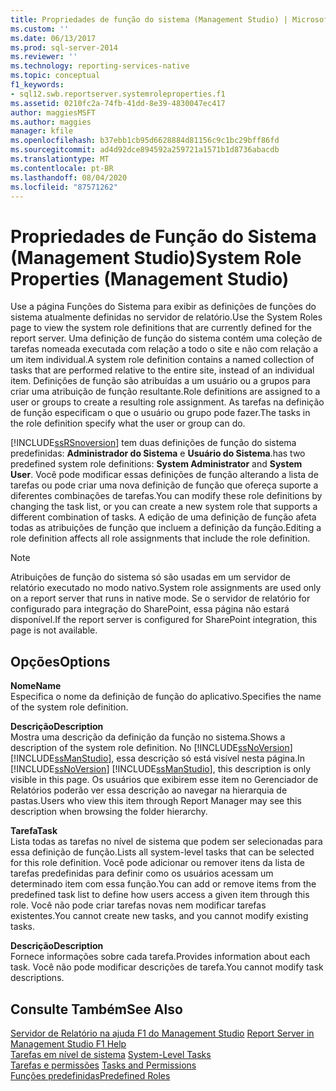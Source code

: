 ```yaml
---
title: Propriedades de função do sistema (Management Studio) | Microsoft Docs
ms.custom: ''
ms.date: 06/13/2017
ms.prod: sql-server-2014
ms.reviewer: ''
ms.technology: reporting-services-native
ms.topic: conceptual
f1_keywords:
- sql12.swb.reportserver.systemroleproperties.f1
ms.assetid: 0210fc2a-74fb-41dd-8e39-4830047ec417
author: maggiesMSFT
ms.author: maggies
manager: kfile
ms.openlocfilehash: b37ebb1cb95d6628884d81156c9c1bc29bff86fd
ms.sourcegitcommit: ad4d92dce894592a259721a1571b1d8736abacdb
ms.translationtype: MT
ms.contentlocale: pt-BR
ms.lasthandoff: 08/04/2020
ms.locfileid: "87571262"
---
```

# <a name="system-role-properties-management-studio"></a><span data-ttu-id="b68a4-102">Propriedades de Função do Sistema (Management Studio)</span><span class="sxs-lookup"><span data-stu-id="b68a4-102">System Role Properties (Management Studio)</span></span>
  <span data-ttu-id="b68a4-103">Use a página Funções do Sistema para exibir as definições de funções do sistema atualmente definidas no servidor de relatório.</span><span class="sxs-lookup"><span data-stu-id="b68a4-103">Use the System Roles page to view the system role definitions that are currently defined for the report server.</span></span> <span data-ttu-id="b68a4-104">Uma definição de função do sistema contém uma coleção de tarefas nomeada executada com relação a todo o site e não com relação a um item individual.</span><span class="sxs-lookup"><span data-stu-id="b68a4-104">A system role definition contains a named collection of tasks that are performed relative to the entire site, instead of an individual item.</span></span> <span data-ttu-id="b68a4-105">Definições de função são atribuídas a um usuário ou a grupos para criar uma atribuição de função resultante.</span><span class="sxs-lookup"><span data-stu-id="b68a4-105">Role definitions are assigned to a user or groups to create a resulting role assignment.</span></span> <span data-ttu-id="b68a4-106">As tarefas na definição de função especificam o que o usuário ou grupo pode fazer.</span><span class="sxs-lookup"><span data-stu-id="b68a4-106">The tasks in the role definition specify what the user or group can do.</span></span>  
  
 [!INCLUDE[ssRSnoversion](../../includes/ssrsnoversion-md.md)] <span data-ttu-id="b68a4-107">tem duas definições de função do sistema predefinidas: **Administrador do Sistema** e **Usuário do Sistema**.</span><span class="sxs-lookup"><span data-stu-id="b68a4-107">has two predefined system role definitions: **System Administrator** and **System User**.</span></span> <span data-ttu-id="b68a4-108">Você pode modificar essas definições de função alterando a lista de tarefas ou pode criar uma nova definição de função que ofereça suporte a diferentes combinações de tarefas.</span><span class="sxs-lookup"><span data-stu-id="b68a4-108">You can modify these role definitions by changing the task list, or you can create a new system role that supports a different combination of tasks.</span></span> <span data-ttu-id="b68a4-109">A edição de uma definição de função afeta todas as atribuições de função que incluem a definição da função.</span><span class="sxs-lookup"><span data-stu-id="b68a4-109">Editing a role definition affects all role assignments that include the role definition.</span></span>  
  
> [!NOTE]  
>  <span data-ttu-id="b68a4-110">Atribuições de função do sistema só são usadas em um servidor de relatório executado no modo nativo.</span><span class="sxs-lookup"><span data-stu-id="b68a4-110">System role assignments are used only on a report server that runs in native mode.</span></span> <span data-ttu-id="b68a4-111">Se o servidor de relatório for configurado para integração do SharePoint, essa página não estará disponível.</span><span class="sxs-lookup"><span data-stu-id="b68a4-111">If the report server is configured for SharePoint integration, this page is not available.</span></span>  
  
## <a name="options"></a><span data-ttu-id="b68a4-112">Opções</span><span class="sxs-lookup"><span data-stu-id="b68a4-112">Options</span></span>  
 <span data-ttu-id="b68a4-113">**Nome**</span><span class="sxs-lookup"><span data-stu-id="b68a4-113">**Name**</span></span>  
 <span data-ttu-id="b68a4-114">Especifica o nome da definição de função do aplicativo.</span><span class="sxs-lookup"><span data-stu-id="b68a4-114">Specifies the name of the system role definition.</span></span>  
  
 <span data-ttu-id="b68a4-115">**Descrição**</span><span class="sxs-lookup"><span data-stu-id="b68a4-115">**Description**</span></span>  
 <span data-ttu-id="b68a4-116">Mostra uma descrição da definição da função no sistema.</span><span class="sxs-lookup"><span data-stu-id="b68a4-116">Shows a description of the system role definition.</span></span> <span data-ttu-id="b68a4-117">No [!INCLUDE[ssNoVersion](../../includes/ssnoversion-md.md)] [!INCLUDE[ssManStudio](../../includes/ssmanstudio-md.md)], essa descrição só está visível nesta página.</span><span class="sxs-lookup"><span data-stu-id="b68a4-117">In [!INCLUDE[ssNoVersion](../../includes/ssnoversion-md.md)] [!INCLUDE[ssManStudio](../../includes/ssmanstudio-md.md)], this description is only visible in this page.</span></span> <span data-ttu-id="b68a4-118">Os usuários que exibirem esse item no Gerenciador de Relatórios poderão ver essa descrição ao navegar na hierarquia de pastas.</span><span class="sxs-lookup"><span data-stu-id="b68a4-118">Users who view this item through Report Manager may see this description when browsing the folder hierarchy.</span></span>  
  
 <span data-ttu-id="b68a4-119">**Tarefa**</span><span class="sxs-lookup"><span data-stu-id="b68a4-119">**Task**</span></span>  
 <span data-ttu-id="b68a4-120">Lista todas as tarefas no nível de sistema que podem ser selecionadas para essa definição de função.</span><span class="sxs-lookup"><span data-stu-id="b68a4-120">Lists all system-level tasks that can be selected for this role definition.</span></span> <span data-ttu-id="b68a4-121">Você pode adicionar ou remover itens da lista de tarefas predefinidas para definir como os usuários acessam um determinado item com essa função.</span><span class="sxs-lookup"><span data-stu-id="b68a4-121">You can add or remove items from the predefined task list to define how users access a given item through this role.</span></span> <span data-ttu-id="b68a4-122">Você não pode criar tarefas novas nem modificar tarefas existentes.</span><span class="sxs-lookup"><span data-stu-id="b68a4-122">You cannot create new tasks, and you cannot modify existing tasks.</span></span>  
  
 <span data-ttu-id="b68a4-123">**Descrição**</span><span class="sxs-lookup"><span data-stu-id="b68a4-123">**Description**</span></span>  
 <span data-ttu-id="b68a4-124">Fornece informações sobre cada tarefa.</span><span class="sxs-lookup"><span data-stu-id="b68a4-124">Provides information about each task.</span></span> <span data-ttu-id="b68a4-125">Você não pode modificar descrições de tarefa.</span><span class="sxs-lookup"><span data-stu-id="b68a4-125">You cannot modify task descriptions.</span></span>  
  
## <a name="see-also"></a><span data-ttu-id="b68a4-126">Consulte Também</span><span class="sxs-lookup"><span data-stu-id="b68a4-126">See Also</span></span>  
 <span data-ttu-id="b68a4-127">[Servidor de Relatório na ajuda F1 do Management Studio](report-server-in-management-studio-f1-help.md) </span><span class="sxs-lookup"><span data-stu-id="b68a4-127">[Report Server in Management Studio F1 Help](report-server-in-management-studio-f1-help.md) </span></span>  
 <span data-ttu-id="b68a4-128">[Tarefas em nível de sistema](../security/tasks-and-permissions-system-level-tasks.md) </span><span class="sxs-lookup"><span data-stu-id="b68a4-128">[System-Level Tasks](../security/tasks-and-permissions-system-level-tasks.md) </span></span>  
 <span data-ttu-id="b68a4-129">[Tarefas e permissões](../security/tasks-and-permissions.md) </span><span class="sxs-lookup"><span data-stu-id="b68a4-129">[Tasks and Permissions](../security/tasks-and-permissions.md) </span></span>  
 [<span data-ttu-id="b68a4-130">Funções predefinidas</span><span class="sxs-lookup"><span data-stu-id="b68a4-130">Predefined Roles</span></span>](../security/role-definitions-predefined-roles.md)  
  
  
